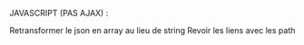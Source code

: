 JAVASCRIPT (PAS AJAX) :

Retransformer le json en array au lieu de string
Revoir les liens avec les path